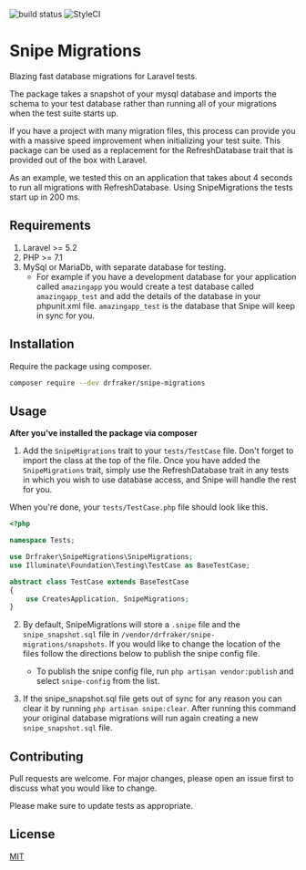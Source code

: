 ![build status](https://travis-ci.com/drfraker/snipe-migrations.svg?branch=master "build status")
![StyleCI](https://github.styleci.io/repos/171511006/shield?branch=master)

# Snipe Migrations

Blazing fast database migrations for Laravel tests. 

The package takes a snapshot of your mysql database and imports the schema to your test database rather than running 
all of your migrations when the test suite starts up. 

If you have a project with many migration files, this process can provide you with a massive speed improvement when 
initializing your test suite. This package can be used as a replacement for the RefreshDatabase trait that is provided out
of the box with Laravel.

As an example, we tested this on an application that takes about 4 seconds to run all migrations with RefreshDatabase. 
Using SnipeMigrations the tests start up in 200 ms.

## Requirements
1. Laravel >= 5.2
2. PHP >= 7.1
3. MySql or MariaDb, with separate database for testing.
	- For example if you have a development database for your application called `amazingapp`
	you would create a test database called `amazingapp_test` and add the details of the 
	database in your phpunit.xml file. `amazingapp_test` is the database that Snipe will keep in sync for you.

## Installation

Require the package using composer.

```bash
composer require --dev drfraker/snipe-migrations
```

## Usage

**After you've installed the package via composer**
1. Add the `SnipeMigrations` trait to your `tests/TestCase` file. Don't forget to import the class at the top of the file. Once you have added the `SnipeMigrations` trait, simply use the RefreshDatabase trait in any tests in which you wish to use database access, and Snipe will handle the rest for you.

When you're done, your `tests/TestCase.php` file should look like this.

```php
<?php

namespace Tests;

use Drfraker\SnipeMigrations\SnipeMigrations;
use Illuminate\Foundation\Testing\TestCase as BaseTestCase;

abstract class TestCase extends BaseTestCase
{
    use CreatesApplication, SnipeMigrations;
}
```

2. By default, SnipeMigrations will store a `.snipe` file and the `snipe_snapshot.sql` file in `/vendor/drfraker/snipe-migrations/snapshots`. If you would like to change the location of the files follow the directions below to publish
the snipe config file.
	- To publish the snipe config file, run `php artisan vendor:publish` and select `snipe-config` from the list.

3. If the snipe_snapshot.sql file gets out of sync for any reason you can clear it by running `php artisan snipe:clear`. After running
this command your original database migrations will run again creating a new `snipe_snapshot.sql` file.

## Contributing
Pull requests are welcome. For major changes, please open an issue first to discuss what you would like to change.

Please make sure to update tests as appropriate.

## License
[MIT](./LICENSE.md)
